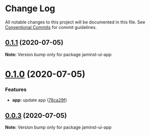 # Change Log

All notable changes to this project will be documented in this file.
See [Conventional Commits](https://conventionalcommits.org) for commit guidelines.

## [0.1.1](https://github.com/sirjaminwong/jamin-monorepo/compare/jaminst-ui-app@0.1.0...jaminst-ui-app@0.1.1) (2020-07-05)

**Note:** Version bump only for package jaminst-ui-app





# [0.1.0](https://github.com/sirjaminwong/jamin-monorepo/compare/jaminst-ui-app@0.0.3...jaminst-ui-app@0.1.0) (2020-07-05)


### Features

* **app:** update app ([78ca29f](https://github.com/sirjaminwong/jamin-monorepo/commit/78ca29f3bb3ccd98e43cc585c1cbc818c887f529))





## [0.0.3](https://github.com/sirjaminwong/jamin-monorepo/compare/jaminst-ui-app@0.0.2...jaminst-ui-app@0.0.3) (2020-07-05)

**Note:** Version bump only for package jaminst-ui-app
